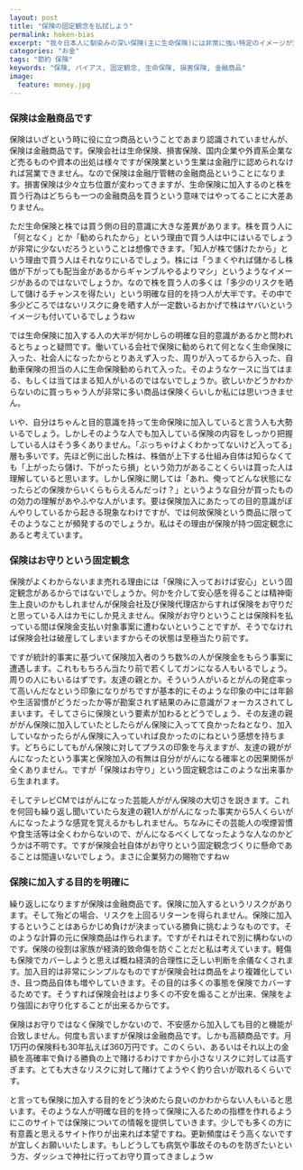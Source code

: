 ```yaml
---
layout: post
title: "保険の固定観念を払拭しよう"
permalink: hoken-bias
excerpt: "我々日本人に馴染みの深い保険(主に生命保険)には非常に強い特定のイメージが定着しています。保険に対する多くの人が持つプラスイメージは現実的な保険の機能と必ずしも一致しないと私は考えています。そして保険に対して疑問を持つことでようやく保険を正しく買うことが出来ると考えています。"
categories: "お金"
tags: "節約 保険"
keywords: "保険, バイアス, 固定観念, 生命保険, 損害保険, 金融商品"
image:
  feature: money.jpg
---
```


### 保険は金融商品です

保険はいざという時に役に立つ商品ということであまり認識されていませんが、保険は金融商品です。保険会社は生命保険、損害保険、国内企業や外資系企業など売るものや資本の出処は様々ですが保険業という生業は金融庁に認められなければ営業できません。なので保険は金融庁管轄の金融商品ということになります。損害保険は少々立ち位置が変わってきますが、生命保険に加入するのと株を買う行為はどちらも一つの金融商品を買うという意味ではやってることに大差ありません。

ただ生命保険と株では買う側の目的意識に大きな差異があります。株を買う人に「何となく」とか「勧められたから」という理由で買う人は中にはいるでしょうが非常に少ないだろうということは想像できます。「知人が株で儲けたから」という理由で買う人はそれなりにいるでしょう。株には「うまくやれば儲かるし株価が下がっても配当金があるからギャンブルやるよりマシ」というようなイメージがあるのではないでしょうか。なので株を買う人の多くは「多少のリスクを晒して儲けるチャンスを得たい」という明確な目的を持つ人が大半です。その中で多少どころではないリスクに身を晒す人が一定数いるおかげで株はヤバいというイメージも付いているでしょうねｗ

では生命保険に加入する人の大半が何かしらの明確な目的意識があるかと問われるとちょっと疑問です。働いている会社で保険に勧められて何となく生命保険に入った、社会人になったからとりあえず入った、周りが入ってるから入った、自動車保険の担当の人に生命保険勧められて入った。そのようなケースに当てはまる、もしくは当てはまる知人がいるのではないでしょうか。欲しいかどうかわからないのに買っちゃう人が非常に多い商品は保険くらいしか私には思いつきません。

いや、自分はちゃんと目的意識を持って生命保険に加入していると言う人も大勢いるでしょう。しかしそのような人でも加入している保険の内容をしっかり把握している人はそう多くありません。「ぶっちゃけよくわかってないけど入ってる」層も多いです。先ほど例に出した株は、株価が上下する仕組み自体は知らなくても「上がったら儲け、下がったら損」という効力があることくらいは買った人は理解していると思います。しかし保険に関しては「あれ、俺ってどんな状態になったらどの保険からいくらもらえるんだっけ？」というような自分が買ったものの効力の理解があやふやな人がいます。要は保険加入にあたっての目的意識がぼんやりしているから起きる現象なわけですが、では何故保険という商品に限ってそのようなことが頻発するのでしょうか。私はその理由が保険が持つ固定観念にあると考えています。

### 保険はお守りという固定観念

保険がよくわからないまま売れる理由には「保険に入っておけば安心」という固定観念があるからではないでしょうか。何かを介して安心感を得ることは精神衛生上良いのかもしれませんが保険会社及び保険代理店からすれば保険をお守りだと思っている人はカモにしか見えません。保険がお守りということは保険料を払っている間は保険金支払い対象事案に遭わないということですが、そうでなければ保険会社は破産してしまいますからその状態は至極当たり前です。

ですが統計的事実に基づいて保険加入者のうち数%の人が保険金をもらう事案に遭遇します。これももちろん当たり前で若くしてガンになる人もいるでしょう。周りの人にもいるはずです。友達の親とか。そういう人がいるとがんの発症率って高いんだなという印象になりがちですが基本的にそのような印象の中には年齢や生活習慣がどうだったか等が勘案されず結果のみに意識がフォーカスされてしまいます。そしてさらに保険という要素が加わるとどうでしょう、その友達の親ががん保険に加入していたとしたらがん保険に入ってて良かったねとなり、加入していなかったらがん保険に入っていれば良かったのにねという感想を持ちます。どちらにしてもがん保険に対してプラスの印象を与えますが、友達の親ががんになったという事実と保険加入の有無は自分ががんになる確率との因果関係が全くありません。ですが「保険はお守り」という固定観念はこのような出来事から生まれます。

そしてテレビCMではがんになった芸能人ががん保険の大切さを説きます。これを何回も繰り返し聞いていたら友達の親1人ががんになった事実から5人くらいがんになったような感覚を覚えるかもしれません。ちなみにその芸能人の喫煙習慣や食生活等は全くわからないので、がんになるべくしてなったような人なのかどうかは不明です。ですが保険会社自体がお守りという固定観念づくりに懸命であることは間違いないでしょう。まさに企業努力の賜物ですねｗ

### 保険に加入する目的を明確に

繰り返しになりますが保険は金融商品です。保険に加入するというリスクがあります。そして殆どの場合、リスクを上回るリターンを得られません。保険に加入するということはあらかじめ負けが決まっている勝負に挑むようなものです。そのような計算の元に保険商品は作られます。ですがそれはそれで別に構わないのです。保険の役割は家族が経済的致命傷を防ぐことだと私は考えています。軽傷も保険でカバーしようと思えば概ね経済的合理性に乏しい判断を余儀なくされます。加入目的は非常にシンプルなものですが保険会社は商品をより複雑化していき、且つ商品自体も増やしていきます。その目的は多くの事態を保険でカバーするためです。そうすれば保険会社はより多くの不安を煽ることが出来、保険をより強固にお守り化することが出来るからです。

保険はお守りではなく保険でしかないので、不安感から加入しても目的と機能が合致しません。何度も言いますが保険は金融商品です。しかも高額商品です。月1万円の保険料も30年払えば360万円です。このくらい、あるいはそれ以上の金額を高確率で負ける勝負の上で賭けるわけですから小さなリスクに対しては高すぎます。とても大きなリスクに対して賭けてようやく釣り合いが取れるくらいです。

と言っても保険に加入する目的をどう決めたら良いのかわからない人もいると思います。そのような人が明確な目的を持って保険に入るための指標を作れるようにこのサイトでは保険についての情報を提供していきます。少しでも多くの方に有意義と思えるサイト作りが出来れば本望ですね。更新頻度はそう高くないですが宜しくお願いいたします。もしどうしても病気や事故そのものを防ぎたいという方、ダッシュで神社に行ってお守り買ってきましょうｗ
